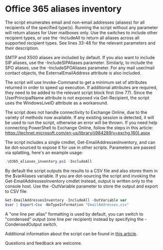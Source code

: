 # Office 365 aliases inventory

The script enumerates email and non-email addresses (aliases) for all recipients of the specified type(s). Running the script without any parameter will return aliases for User mailboxes only. Use the switches to include other recipient types, or use the -IncludeAll to return all aliases across all supported recipient types. See lines 33-48 for the relevant parameters and their description.

SMTP and X500 aliases are included by default. If you also want to include SIP aliases, use the -IncludeSIPAliases parameter. Similarly, to include the SPO aliases, use the -IncludeSPOAliases   parameter. For any mail user/mail contact objects, the ExternalEmailAddress attribute is also included.

The script will use Invoke-Command to get a minimum set of attributes returned in order to speed up execution. If additional attributes are required, they need to be added to the relevant script block first (line 77). Since the UserPrincipalName attribute is not exposed via Get-Recipient, the script uses the WindowsLiveID attribute as a workaround.

The script does not handle connectivity to Exchange Online, due to the variety of methods now available. If any existing session is detected, it will be used to run the script, otherwise an error will be thrown. If you need help connecting PowerShell to Exchange Online, follow the steps in this article: https://technet.microsoft.com/en-us/library/jj984289(v=exchg.160).aspx  

The script includes a single cmdlet, Get-EmailAddressesInventory, and can be dot-sourced to expose it for use in other scripts. Parameters are passed via splatting, here's an example usage:
```PowerShell
.\O365_aliases_inventory.ps1 -IncludeAll
```
By default the script outputs the results to a CSV file and also stores them in the $varAliases variable. If you are dot-sourcing the script and invoking the Get-EmailAddressesInventory   cmdlet instead, output is written only to the console host. Use the -OutVariable parameter to store the output and export to CSV file:
```PowerShell
Get-EmailAddressesInventory -IncludeAll -OutVariable var  
$var | Export-Csv -NoTypeInformation "EmailAddresses.csv"
```
A "one line per alias" formatting is used by default, you can switch to "condensed" output (one line per recipient) instead by specifying the -CondensedOutput switch.

Additional information about the script can be found in [this article](https://www.michev.info/Blog/Post/3966/office-365-aliases-inventory).

Questions and feedback are welcome.
